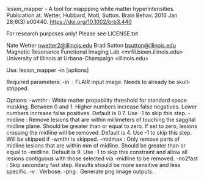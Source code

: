 lesion_mapper - A tool for mappping white matter hyperintensities. Publication at: Wetter, Hubbard, Motl, Sutton. Brain Behav. 2016 Jan 28;6(3):e00440. https://doi.org/10.1002/brb3.440 

For research purposes only! Please see LICENSE.txt

Nate Wetter <nwetter2@illinois.edu>
Brad Sutton <bsutton@illinois.edu>
Magnetic Resonance Functional Imaging Lab <mrfil.bioen.illinois.edu>
University of Illinois at Urbana-Champaign <illinois.edu>

Use: lesion_mapper -in <FLAIR image> [options]

Required parameters:
  -in <image> : FLAIR input image. Needs to already be skull-stripped.

Options:
  -wmthr <float> : White matter propability threshold for standard space masking.
    Between 0 and 1. Higher numbers increase false negatives.
    Lower numbers increase false positives. Default is 0.7.
    Use -1 to skip this step.
  -midline <int> : Remove lesions that are within <int> millimeters of touching
    the saggital midline plane. Should be greater than or equal to zero.
    If set to zero, lesions crossing the midline will be removed.
    Default is 4. Use -1 to skip this step.
    Will be skipped if -wmthr is skipped.
  -midmax <int>  : Only remove parts of midline lesions that are within
    <int> mm of midline. Should be greater than or equal to -midline.
    Default is 9. Use -1 to skip this constraint and allow all lesions
    contiguous with those selected via -midline to be removed.
  -no2fast : Skip secondary fast step. Results should be more sensitive and
    less specific.
  -v             : Verbose.
  -png           : Generate png image outputs.
